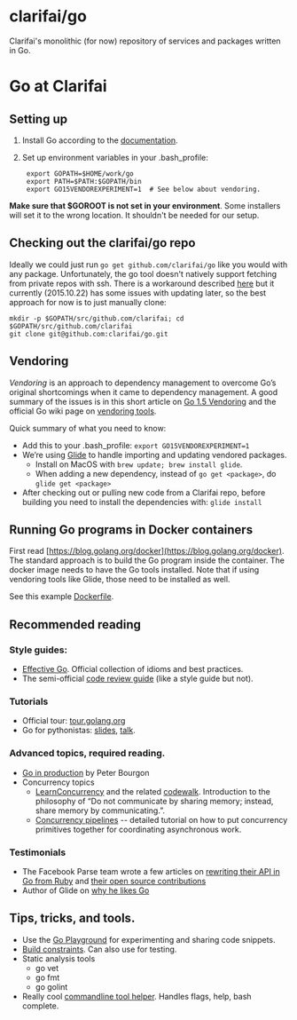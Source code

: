 # clarifai/go

Clarifai's monolithic (for now) repository of services and packages written in Go.

# Go at Clarifai

## Setting up

1. Install Go according to the [documentation](https://golang.org/doc/install).
1. Set up environment variables in your .bash\_profile:

        export GOPATH=$HOME/work/go
        export PATH=$PATH:$GOPATH/bin
        export GO15VENDOREXPERIMENT=1  # See below about vendoring.

__Make sure that $GOROOT is not set in your environment__. Some installers will set it to the wrong
location.  It shouldn't be needed for our setup.

## Checking out the clarifai/go repo

Ideally we could just run `go get github.com/clarifai/go` like you would with any package.
Unfortunately, the go tool doesn't natively support fetching from private repos with ssh.  There
is a workaround described [here](https://gist.github.com/shurcooL/6927554) but it currently
(2015.10.22) has some issues with updating later, so the best approach for now is to just manually
clone:

    mkdir -p $GOPATH/src/github.com/clarifai; cd $GOPATH/src/github.com/clarifai
    git clone git@github.com:clarifai/go.git


## Vendoring

_Vendoring_ is an approach to dependency management to overcome Go’s original shortcomings when it
came to dependency management.  A good summary of the issues is in this short article on 
[Go 1.5 Vendoring](http://engineeredweb.com/blog/2015/go-1.5-vendor-handling/) and the official
Go wiki page on [vendoring tools](https://github.com/golang/go/wiki/PackageManagementTools).

Quick summary of what you need to know:

* Add this to your .bash\_profile: `export GO15VENDOREXPERIMENT=1`
* We’re using [Glide](https://github.com/Masterminds/glide) to handle importing and updating
vendored packages.
  * Install on MacOS with `brew update; brew install glide`.
  * When adding a new dependency, instead of `go get <package>`, do `glide get <package>`
* After checking out or pulling new code from a Clarifai repo, before building you need to install
the dependencies with:
`glide install`

## Running Go programs in Docker containers

First read [https://blog.golang.org/docker](https://blog.golang.org/docker).
The standard approach is to build the Go program inside the container.  The docker image
needs to have the Go tools installed.  Note that if using vendoring tools like Glide, those
need to be installed as well.

See this example
[Dockerfile](https://github.com/Clarifai/clarifai-go/blob/master/apinext/Dockerfile).


## Recommended reading

### Style guides:
* [Effective Go](https://golang.org/doc/effective_go.html).
  Official collection of idioms and best practices.
* The semi-official [code review guide](https://github.com/golang/go/wiki/CodeReviewComments)
  (like a style guide but not).

### Tutorials
* Official tour: [tour.golang.org](https://tour.golang.org)
* Go for pythonistas:  [slides](https://talks.golang.org/2013/go4python.slide#1),
  [talk](https://www.youtube.com/watch?v=elu0VpLzJL8).

### Advanced topics, required reading.
* [Go in production](http://peter.bourgon.org/go-in-production/) by Peter Bourgon
* Concurrency topics
   * [LearnConcurrency](https://github.com/golang/go/wiki/LearnConcurrency) and the related 
[codewalk](https://golang.org/doc/codewalk/sharemem/).
  Introduction to the philosophy of “Do not communicate by sharing memory; instead, share memory by communicating.”.
   * [Concurrency pipelines](http://blog.golang.org/pipelines) -- detailed tutorial on how to put
concurrency primitives together for coordinating asynchronous work.

### Testimonials
*  The Facebook Parse team wrote a few articles on
[rewriting their API in Go from Ruby](http://blog.parse.com/learn/how-we-moved-our-api-from-ruby-to-go-and-saved-our-sanity/) and
[their open source contributions](http://blog.parse.com/learn/parse-loves-go/)
* Author of Glide on [why he likes Go](http://engineeredweb.com//blog/2013/why-go-excellent-programming-language/)

## Tips, tricks, and tools.

* Use the [Go Playground](https://play.golang.org/) for experimenting and sharing code snippets.
* [Build constraints](https://golang.org/pkg/go/build/#pkg-overview). Can also use for testing.
* Static analysis tools
    * go vet
    * go fmt
    * go golint
* Really cool [commandline tool helper](https://github.com/codegangsta/cli). Handles flags, help, bash complete.
